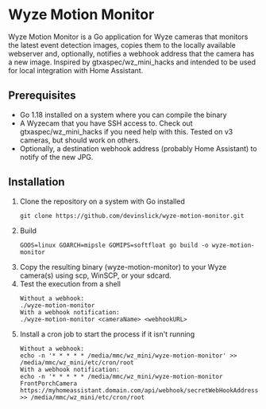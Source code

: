 # Wyze Motion Monitor

Wyze Motion Monitor is a Go application for Wyze cameras that monitors the latest event detection images, copies them to the locally available webserver and, optionally, notifies a webhook address that the camera has a new image.  Inspired by gtxaspec/wz_mini_hacks and intended to be used for local integration with Home Assistant.

## Prerequisites

- Go 1.18 installed on a system where you can compile the binary
- A Wyzecam that you have SSH access to.  Check out gtxaspec/wz_mini_hacks if you need help with this.  Tested on v3 cameras, but should work on others.
- Optionally, a destination webhook address (probably Home Assistant) to notify of the new JPG.

## Installation

1. Clone the repository on a system with Go installed
   ```shell
   git clone https://github.com/devinslick/wyze-motion-monitor.git
2. Build
   ```shell
   GOOS=linux GOARCH=mipsle GOMIPS=softfloat go build -o wyze-motion-monitor
3. Copy the resulting binary (wyze-motion-monitor) to your Wyze camera(s) using scp, WinSCP, or your sdcard.
4. Test the execution from a shell
   ```shell
   Without a webhook:
   ./wyze-motion-monitor
   With a webhook notification:
   ./wyze-motion-monitor <cameraName> <webhookURL>
5. Install a cron job to start the process if it isn't running
   ```shell
   Without a webhook:
   echo -n '* * * * * /media/mmc/wz_mini/wyze-motion-monitor' >> /media/mmc/wz_mini/etc/cron/root
   With a webhook notification:
   echo -n '* * * * * /media/mmc/wz_mini/wyze-motion-monitor FrontPorchCamera https://myhomeassistant.domain.com/api/webhook/secretWebHookAddress' >> /media/mmc/wz_mini/etc/cron/root
